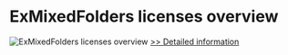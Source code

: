 # ExMixedFolders licenses overview
![ExMixedFolders licenses overview](https://mycommerce.akamaized.net/api/pimages/P300738632/BIG/300738632.PNG)
[>> Detailed information](https://secure.shareit.com/shareit/product.html?productid=300738632&affiliateid=200057808)